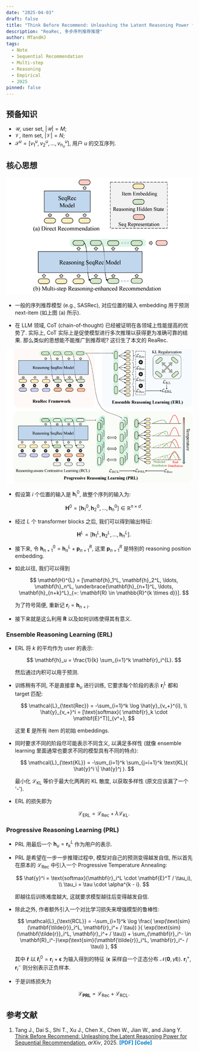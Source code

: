 ```yaml
---
date: "2025-04-03"
draft: false
title: "Think Before Recommend: Unleashing the Latent Reasoning Power for Sequential Recommendation"
description: "ReaRec, 多步序列推荐推理"
author: MTandHJ
tags:
  - Note
  - Sequential Recommendation
  - Multi-step
  - Reasoning
  - Empirical
  - 2025
pinned: false
---
```



## 预备知识

- $\mathcal{U}$, user set, $|\mathcal{U}| = M$;
- $\mathcal{V}$, item set, $|\mathcal{V}| = N$;
- $\mathcal{S}^u = [v_1^u, v_2^u, \ldots, v_{n_u}^u]$, 用户 $u$ 的交互序列.

## 核心思想

![20250403212901](https://raw.githubusercontent.com/MTandHJ/blog_source/master/images/20250403212901.png)

- 一般的序列推荐模型 (e.g., SASRec), 对应位置的输入 embedding 用于预测 next-item (如上图 (a) 所示).

- 在 LLM 领域, CoT (chain-of-thought) 已经被证明在各领域上性能提高的优势了. 实际上, CoT 实际上是促使模型进行多次推理以获得更为准确可靠的结果. 那么类似的思想能不能推广到推荐呢? 这衍生了本文的 ReaRec.

![20250403213425](https://raw.githubusercontent.com/MTandHJ/blog_source/master/images/20250403213425.png)

- 假设第 $i$ 个位置的输入是 $\mathbf{h}_i^0$, 故整个序列的输入为:

    $$
    \mathbf{H}^{0} = [\mathbf{h}_1^0, \mathbf{h}_2^0, \ldots, \mathbf{h}_n^0] \in \mathbb{R}^{n \times d}.
    $$

- 经过 $L$ 个 transformer blocks 之后, 我们可以得到输出特征:

    $$
    \mathbf{H}^{L} = [\mathbf{h}_1^L, \mathbf{h}_2^L, \ldots, \mathbf{h}_n^L].
    $$

- 接下来, 令 $\mathbf{h}_{n+1}^0 = \mathbf{h}_n^L + \mathbf{p}_{n+1}^R$, 这里 $\mathbf{p}_{n+1}^R$ 是特别的 reasoning position embedding. 

- 如此以往, 我们可以得到

    $$
    \mathbf{H}^{L} = [\mathbf{h}_1^L, \mathbf{h}_2^L, \ldots, \mathbf{h}_n^L, \underbrace{\mathbf{h}_{n+1}^L, \ldots, \mathbf{h}_{n+k}^L}_{=: \mathbf{R} \in \mathbb{R}^{k \times d}}].
    $$

    为了符号简便, 重新记 $\mathbf{r}_i = \mathbf{h}_{n+i}$.

- 接下来就是这么利用 $\mathbf{R}$ 以及如何训练使得其有意义.

### Ensemble Reasoning Learning (ERL)

- ERL 将 $k$ 的平均作为 user 的表示:

    $$
    \mathbf{h}_u = \frac{1}{k} \sum_{i=1}^k \mathbf{r}_i^{L}.
    $$

    然后通过内积可以用于预测.

- 训练稍有不同, 不是直接拿 $\mathbf{h}_u$ 进行训练, 它要求每个阶段的表示 $\mathbf{r}_i^L$ 都和 target 匹配:

    $$
    \mathcal{L}_{\text{Rec}} = -\sum_{i=1}^k \log \hat{y}_{v_+}^{i}, \\
    \hat{y}_{v_+}^i = [\text{softmax}( \mathbf{r}_k \cdot \mathbf{E}^T)]_{v^+},
    $$

    这里 $\mathbf{E}$ 是所有 item 的初始 embeddings.

- 同时要求不同的阶段尽可能表示不同含义, 以满足多样性 (就像 ensemble learning 里面通常也要求不同的模型具有不同的特点):

    $$
    \mathcal{L}_{\text{KL}} = -\sum_{i=1}^k \sum_{j=i+1}^k \text{KL}(
        \hat{y}^i \| \hat{y}^j
    ).
    $$

    最小化 $\mathcal{L}_{\text{KL}}$ 等价于最大化两两的 KL 散度, 以获取多样性 (原文应该漏了一个 '-').

- ERL 的损失即为

    $$
    \mathcal{L}_{\text{ERL}} = \mathcal{L}_{\text{Rec}} + \lambda
    \mathcal{L}_{\text{KL}}.
    $$


### Progressive Reasoning Learning (PRL)

- PRL 用最后一个 $\mathbf{h}_u = \mathbf{r}_k^L$ 作为用户的表示.

- PRL 是希望在一步一步推理过程中, 模型对自己的预测变得越发自信, 所以首先 在原本的 $\mathcal{L}_{\text{Rec}}$ 中引入一个 Progressive Temperature Annealing:

    $$
    \hat{y}^i = \text{softmax}(\mathbf{r}_i^L \cdot \mathbf{E}^T / \tau_i), \\
    \tau_i = \tau \cdot \alpha^{k - i}.
    $$

    即越往后训练难度越大, 这就要求模型越往后变得越发自信.

- 除此之外, 作者额外引入一个对比学习损失来增强模型的鲁棒性:

    $$
    \mathcal{L}_{\text{RCL}}
    = -\sum_{i=1}^k
    \log \frac{
        \exp(\text{sim}(\mathbf{\tilde{r}}_i^L, \mathbf{r}_i^+ / \tau))
    }{
        \exp(\text{sim}(\mathbf{\tilde{r}}_i^L, \mathbf{r}_i^+ / \tau))
        + \sum_{\mathbf{r}_i^- \in \mathbf{R}_i^-}\exp(\text{sim}(\mathbf{\tilde{r}}_i^L, \mathbf{r}_i^- / \tau))
    },
    $$

    其中 $\mathbf{\tilde{r}}$ 以 $\mathbf{\tilde{r}}_i^0 = \mathbf{r}_i + \bm{\epsilon}$ 为输入得到的特征 ($\bm{\epsilon}$ 采样自一个正态分布 $\mathcal{N}(\bm{0}, \gamma \bm{I})$). $\mathbf{r}_i^+, \mathbf{r}_i^-$ 则分别表示正负样本.

- 于是训练损失为

    $$
    \mathcal{L}_{\mathbf{PRL}} = \mathcal{L}_{\text{Rec}} + \mathcal{L}_{\text{RCL}}.
    $$

## 参考文献

<ol class="reference">
  <li>
    Tang J., Dai S., Shi T., Xu J., Chen X., Chen W., Jian W., and Jiang Y.
    <u>Think Before Recommend: Unleashing the Latent Reasoning Power for Sequential Recommendation.</u>
    <i>arXiv</i>, 2025.
    <a href="http://arxiv.org/abs/2503.22675" style="color: #007acc; font-weight: bold; text-decoration: none;">[PDF]</a>
    <a href="https://github.com/TangJiakai/ReaRec" style="color: #007acc; font-weight: bold; text-decoration: none;">[Code]</a>
  </li>
  <!-- 添加更多文献条目 -->
</ol>

